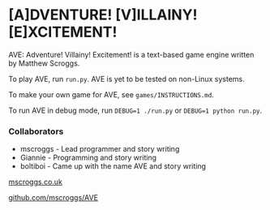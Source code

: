 # [A]DVENTURE! [V]ILLAINY! [E]XCITEMENT!

AVE: Adventure! Villainy! Excitement! is a text-based game engine
written by Matthew Scroggs.

To play AVE, run `run.py`. AVE is yet to be tested on non-Linux
systems.

To make your own game for AVE, see `games/INSTRUCTIONS.md`.

To run AVE in debug mode, run `DEBUG=1 ./run.py` or `DEBUG=1 python run.py`.

### Collaborators
- mscroggs - Lead programmer and story writing
- Giannie - Programming and story writing
- boltiboi - Came up with the name AVE and story writing

[mscroggs.co.uk](mscroggs.co.uk)

[github.com/mscroggs/AVE](github.com/mscroggs/AVE)
